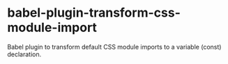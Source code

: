 # babel-plugin-transform-css-module-import
Babel plugin to transform default CSS module imports to a variable (const) declaration.